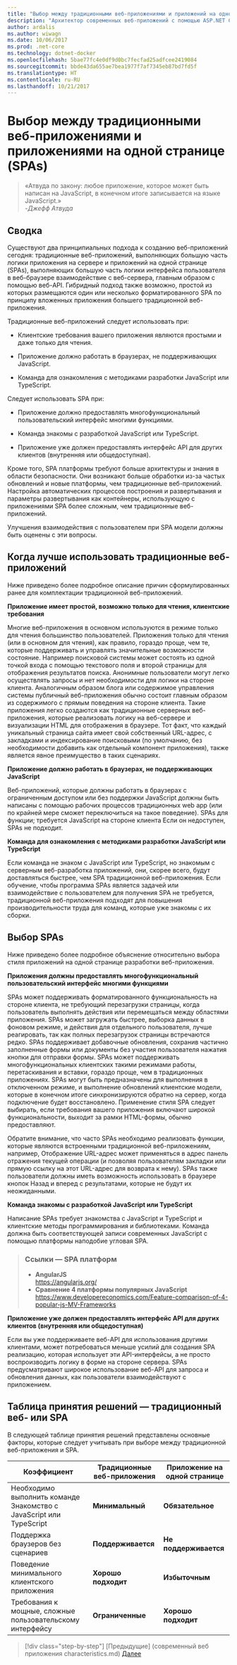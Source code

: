 ```yaml
---
title: "Выбор между традиционными веб-приложениями и приложений на одной странице"
description: "Архитектор современных веб-приложений с помощью ASP.NET Core и Microsoft Azure"
author: ardalis
ms.author: wiwagn
ms.date: 10/06/2017
ms.prod: .net-core
ms.technology: dotnet-docker
ms.openlocfilehash: 5bae77fc4e0df9d0bc7fecfad25adfcee2419084
ms.sourcegitcommit: bbde43da655ae7bea1977f7af7345eb87bd7fd5f
ms.translationtype: HT
ms.contentlocale: ru-RU
ms.lasthandoff: 10/21/2017
---
```

# <a name="choose-between-traditional-web-apps-and-single-page-apps-spas"></a>Выбор между традиционными веб-приложениями и приложениями на одной странице (SPAs)

> «Атвуда по закону: любое приложение, которое может быть написан на JavaScript, в конечном итоге записывается на языке JavaScript.»  
> _\-Джефф Атвуда_

## <a name="summary"></a>Сводка

Существуют два принципиальных подхода к созданию веб-приложений сегодня: традиционные веб-приложений, выполняющих большую часть логики приложения на сервере и приложений на одной странице (SPAs), выполняющих большую часть логики интерфейса пользователя в веб-браузере взаимодействие с веб-сервера, главным образом с помощью веб-API. Гибридный подход также возможно, простой из которых размещаются один или несколько форматированного SPA по принципу вложенных приложения большего традиционной веб-приложения.

Традиционные веб-приложений следует использовать при:

-   Клиентские требования вашего приложения являются простыми и даже только для чтения.

-   Приложение должно работать в браузерах, не поддерживающих JavaScript.

-   Команда для ознакомления с методиками разработки JavaScript или TypeScript.

Следует использовать SPA при:

-   Приложение должно предоставлять многофункциональный пользовательский интерфейс многими функциями.

-   Команда знакомы с разработкой JavaScript или TypeScript.

-   Приложение уже должен предоставлять интерфейс API для других клиентов (внутренняя или общедоступная).

Кроме того, SPA платформы требуют больше архитектуры и знания в области безопасности. Они возникают больше обработки из-за частых обновлений и новые платформы, чем традиционные веб-приложений. Настройка автоматических процессов построения и развертывания и параметры развертывания как контейнеры, использующую с приложениями SPA более сложным, чем традиционные веб-приложений.

Улучшения взаимодействия с пользователем при SPA модели должны быть оценены с эти вопросы.

## <a name="when-to-choose-traditional-web-apps"></a>Когда лучше использовать традиционные веб-приложений

Ниже приведено более подробное описание причин сформулированных ранее для комплектации традиционной веб-приложений.

**Приложение имеет простой, возможно только для чтения, клиентские требования**

Многие веб-приложения в основном используются в режиме только для чтения большинство пользователей. Приложения только для чтения (или в основном для чтения), как правило, гораздо проще, чем те, которые поддерживать и управлять значительные возможности состояние. Например поисковой системы может состоять из одной точкой входа с помощью текстового поля и второй страницы для отображения результатов поиска. Анонимные пользователи могут легко осуществлять запросы и нет необходимости для логики на стороне клиента. Аналогичным образом блога или содержимое управления системы публичный веб-приложения обычно состоит главным образом из содержимого с прямым поведения на стороне клиента. Такие приложения легко создаются как традиционные серверных веб-приложения, которые реализовать логику на веб-сервере и визуализации HTML для отображения в браузере. Тот факт, что каждый уникальный страница сайта имеет свой собственный URL-адрес, с закладками и индексирование поисковыми (по умолчанию, без необходимости добавить как отдельный компонент приложения), также является явное преимущество в таких сценариях.

**Приложение должно работать в браузерах, не поддерживающих JavaScript**

Веб-приложений, которые должны работать в браузерах с ограниченным доступом или без поддержки JavaScript должны быть написаны с помощью рабочих процессов традиционных web app (или по крайней мере сможет переключиться на такое поведение). SPAs для функции; требуется JavaScript на стороне клиента Если он недоступен, SPAs не подходит.

**Команда для ознакомления с методиками разработки JavaScript или TypeScript**

Если команда не знаком с JavaScript или TypeScript, но знакомым с серверным веб-разработка приложений, они, скорее всего, будут доставляться быстрее, чем SPA традиционной веб-приложения. Если обучение, чтобы программа SPAs является задачей или взаимодействие с пользователем для получения SPA не требуется, традиционной веб-приложения подходят для повышения производительности труда для команд, которые уже знакомы с их сборки.

## <a name="when-to-choose-spas"></a>Выбор SPAs

Ниже приведено более подробное объяснение относительно выбора стиля приложений на одной странице разработки веб-приложения.

**Приложения должны предоставлять многофункциональный пользовательский интерфейс многими функциями**

SPAs может поддерживать форматированного функциональность на стороне клиента, не требующий перезагрузки страницы, когда пользователь выполнять действия или перемещаться между областями приложения. SPAs может загружать быстрее, выборка данных в фоновом режиме, и действия для отдельного пользователя, лучше реагировать, так как полных перезагрузок страницы встречаются редко. SPAs поддерживает добавочные обновления, сохранив частично заполненные формы или документы без участия пользователя нажатия кнопки для отправки формы. SPAs может поддерживать многофункциональных клиентских такими режимами работы, перетаскивания и вставки, гораздо проще, чем в традиционных приложениях. SPAs могут быть предназначены для выполнения в отключенном режиме, и выполнение обновлений клиентские модели, которые в конечном итоге синхронизируются обратно на сервер, когда подключение будет восстановлено. Применение стиля SPA следует выбирать, если требования вашего приложения включают широкой функциональности, выходит за рамки HTML-формы, обычно предоставляют.

Обратите внимание, что часто SPAs необходимо реализовать функции, которые являются встроенными традиционной веб-приложениям, например, Отображение URL-адрес может применяться в адрес панель отражения текущей операции (и позволяя пользователям закладки или прямую ссылку на этот URL-адрес для возврата к нему). SPAs также пользователи должны иметь возможность использовать в браузере кнопок Назад и вперед с результатами, которые не будут их неожиданными.

**Команда знакомы с разработкой JavaScript или TypeScript**

Написание SPAs требует знакомства с JavaScript и TypeScript и клиентские методы программирования и библиотеками. Команда должна быть соответствующей записи современных JavaScript с помощью платформы наподобие угловая SPA.

> ### <a name="references--spa-frameworks"></a>Ссылки — SPA платформ
> - **AngularJS**  
> <https://angularjs.org/>
> - **Сравнение 4 платформы популярных JavaScript**  
> <https://www.developereconomics.com/Feature-comparison-of-4-popular-js-MV-Frameworks>

**Приложение уже должен предоставлять интерфейс API для других клиентов (внутренняя или общедоступная)**

Если вы уже поддерживаете веб-API для использования другими клиентами, может потребоваться меньше усилий для создания SPA реализацию, которая использует эти API-интерфейсы, а не просто воспроизводить логику в форме на стороне сервера. SPAs предусматривают широкое использование веб-API для запроса и обновления данных, как пользователи взаимодействуют с приложением.

## <a name="decision-table--traditional-web-or-spa"></a>Таблица принятия решений — традиционный веб- или SPA

В следующей таблице принятия решений представлены основные факторы, которые следует учитывать при выборе между традиционной веб-приложения и SPA.

  | **Коэффициент** | **Традиционные веб-приложения** | **Приложение на одной странице** |
  |---|---|---|
  | Необходимо выполнить команде Знакомство с JavaScript или TypeScript | **Минимальный** | **Обязательное** |
  | Поддержка браузеров без сценариев | **Поддерживается** | **Не поддерживается** |
  | Поведение минимального клиентского приложения | **Хорошо подходит** | **Избыточным** |
  | Требования к мощные, сложные пользовательскому интерфейсу | **Ограниченные** | **Хорошо подходит** |

>[!div class="step-by-step"]
[Предыдущие] (современный веб приложения characteristics.md) [Далее](architectural-principles.md)
